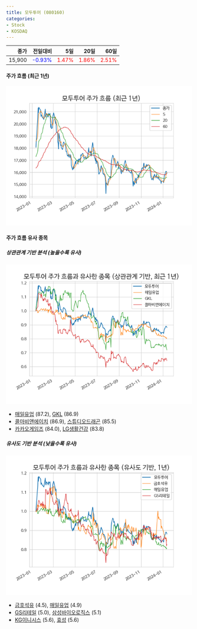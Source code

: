 ```yaml
---
title: 모두투어 (080160)
categories:
- Stock
- KOSDAQ
---
```


|종가|전일대비|5일|20일|60일|
|---:|-------:|--:|---:|---:|
|15,900|<span style="color: blue">-0.93%</span>|<span style="color: red">1.47%</span>|<span style="color: red">1.86%</span>|<span style="color: red">2.51%</span>|

<!-- more -->


#### 주가 흐름 (최근 1년)
![080160](/assets/images/stock/080160.png)


#### 주가 흐름 유사 종목


##### 상관관계 기반 분석 (높을수록 유사)
![080160](/assets/images/stock/080160_corr.png)
- [매일유업](/267980/) (87.2), [GKL](/114090/) (86.9)
- [콜마비앤에이치](/200130/) (86.9), [스튜디오드래곤](/253450/) (85.5)
- [카카오게임즈](/293490/) (84.0), [LG생활건강](/051900/) (83.8)


##### 유사도 기반 분석 (낮을수록 유사)	
![080160](/assets/images/stock/080160_sim.png)
- [금호석유](/011780/) (4.5), [매일유업](/267980/) (4.9)
- [GS리테일](/007070/) (5.0), [삼성바이오로직스](/207940/) (5.1)
- [KG이니시스](/035600/) (5.6), [효성](/004800/) (5.6)